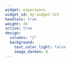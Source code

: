 ```yaml
---
widget: experience
widget_id: my-widget-123
headless: true
weight: 40
active: true
design:
  columns: "2"
  background:
    text_color_light: false
    image_darken: 0
---
```

